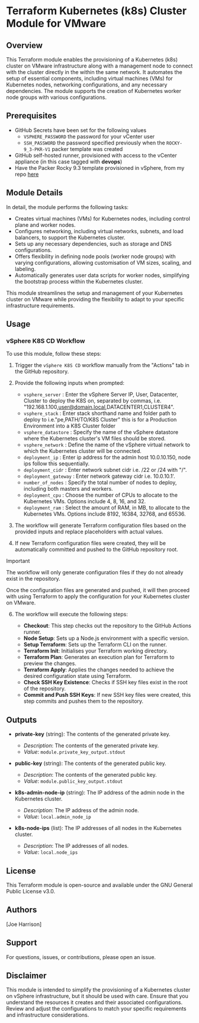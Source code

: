 # Terraform Kubernetes (k8s) Cluster Module for VMware

## Overview
This Terraform module enables the provisioning of a Kubernetes (k8s) cluster on VMware infrastructure along with a management node to connect with the cluster directly in the within the same network. It automates the setup of essential components, including virtual machines (VMs) for Kubernetes nodes, networking configurations, and any necessary dependencies. The module supports the creation of Kubernetes worker node groups with various configurations.

## Prerequisites
- GitHub Secrets have been set for the following values
   - `VSPHERE_PASSWORD` the password for your vCenter user
   - `SSH_PASSWORD` the password specified previously when the `ROCKY-9_3-PKR-V1` packer template was created
- GitHub self-hosted runner, provisioned with access to the vCenter appliance (in this case tagged with **devops**)
- Have the Packer Rocky 9.3 template provisioned in vSphere, from my repo [here](https://github.com/sudo-kraken/multiplatform-packer-vsphere-actions/tree/main/VMware/Rocky-9.3)

## Module Details

In detail, the module performs the following tasks:

   - Creates virtual machines (VMs) for Kubernetes nodes, including control plane and worker nodes.
   - Configures networking, including virtual networks, subnets, and load balancers, to support the Kubernetes cluster.
   - Sets up any necessary dependencies, such as storage and DNS configurations.
   - Offers flexibility in defining node pools (worker node groups) with varying configurations, allowing customisation of VM sizes, scaling, and labeling.
   - Automatically generates user data scripts for worker nodes, simplifying the bootstrap process within the Kubernetes cluster.

This module streamlines the setup and management of your Kubernetes cluster on VMware while providing the flexibility to adapt to your specific infrastructure requirements.

## Usage

### vSphere K8S CD Workflow
To use this module, follow these steps:

1. Trigger the `vSphere K8S CD` workflow manually from the "Actions" tab in the GitHub repository.

2. Provide the following inputs when prompted:

   - `vsphere_server` : Enter the vSphere Server IP, User, Datacenter, Cluster to deploy the K8S on, separated by commas, i.e. "192.168.1.100,user@domain.local,DATACENTER1,CLUSTER4".
   - `vsphere_stack` : Enter stack shorthand name and folder path to deploy to i.e."pe,PATH/TO/K8S Cluster" this is for a Production Environment into a K8S Cluster folder
   - `vsphere_datastore` : Specify the name of the vSphere datastore where the Kubernetes cluster's VM files should be stored.
   - `vsphere_network` : Define the name of the vSphere virtual network to which the Kubernetes cluster will be connected.
   - `deployment_ip` : Enter ip address for the admin host 10.0.10.150, node ips follow this sequentially.
   - `deployment_cidr` : Enter network subnet cidr i.e. /22 or /24 with "/".
   - `deployment_gateway` : Enter network gateway cidr i.e. 10.0.10.1'.
   - `number_of_nodes` : Specify the total number of nodes to deploy, including both masters and workers.
   - `deployment_cpu` : Choose the number of CPUs to allocate to the Kubernetes VMs. Options include 4, 8, 16, and 32.
   - `deployment_ram` : Select the amount of RAM, in MB, to allocate to the Kubernetes VMs. Options include 8192, 16384, 32768, and 65536.

4. The workflow will generate Terraform configuration files based on the provided inputs and replace placeholders with actual values.

5. If new Terraform configuration files were created, they will be automatically committed and pushed to the GitHub repository root.

> [!IMPORTANT]  
> The workflow will only generate configuration files if they do not already exist in the repository.

Once the configuration files are generated and pushed, it will then proceed with using Terraform to apply the configuration for your Kubernetes cluster on VMware.

6. The workflow will execute the following steps:

   - **Checkout**: This step checks out the repository to the GitHub Actions runner.
   - **Node Setup**: Sets up a Node.js environment with a specific version.
   - **Setup Terraform**: Sets up the Terraform CLI on the runner.
   - **Terraform Init**: Initialises your Terraform working directory.
   - **Terraform Plan**: Generates an execution plan for Terraform to preview the changes.
   - **Terraform Apply**: Applies the changes needed to achieve the desired configuration state using Terraform.
   - **Check SSH Key Existence**: Checks if SSH key files exist in the root of the repository.
   - **Commit and Push SSH Keys**: If new SSH key files were created, this step commits and pushes them to the repository.

## Outputs

- **private-key** (string): The contents of the generated private key.
  - *Description*: The contents of the generated private key.
  - *Value*: `module.private_key_output.stdout`

- **public-key** (string): The contents of the generated public key.
  - *Description*: The contents of the generated public key.
  - *Value*: `module.public_key_output.stdout`

- **k8s-admin-node-ip** (string): The IP address of the admin node in the Kubernetes cluster.
  - *Description*: The IP address of the admin node.
  - *Value*: `local.admin_node_ip`

- **k8s-node-ips** (list): The IP addresses of all nodes in the Kubernetes cluster.
  - *Description*: The IP addresses of all nodes.
  - *Value*: `local.node_ips`

## License

This Terraform module is open-source and available under the GNU General Public License v3.0.

## Authors

[Joe Harrison]

## Support

For questions, issues, or contributions, please open an issue.

## Disclaimer

This module is intended to simplify the provisioning of a Kubernetes cluster on vSphere infrastructure, but it should be used with care. Ensure that you understand the resources it creates and their associated configurations. Review and adjust the configurations to match your specific requirements and infrastructure considerations.
